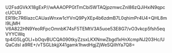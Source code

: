 U2FsdGVkX18gExP//wAAAOPPGtTmCbi5WTAQjpzmwcZnl86zQJiHxiN9qpccUCUG
ER19c7R6IazcCAUasWnxw1cYVnQ9PyXEp4b6zdmB7L0qhimPr4U4+QHL8ml9LjMH
V6A822HN9YeoRFpcOmnbK74sF5TEMtV3A5uoe53E8G7/vO3vkcp5fsh5eqVYYCWq
tp4iG5LgOLI+bOqvBUCQA090tkyZzsxLKXNnwZbgd1xHnXcmpNJ203Hc/UQaCdsl
a9RE+/vTSGLbkjjX41gamk1hwdHgjZjWeSQilhYa7Q8=
